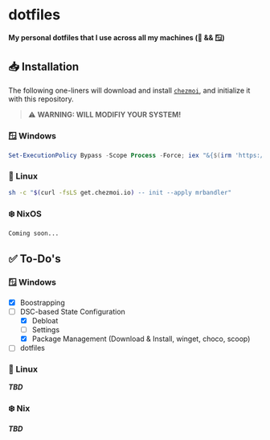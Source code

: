 # dotfiles

**My personal dotfiles that I use across all my machines (🐧 &amp;&amp; 🪟)**

## 📥 Installation

The following one-liners will download and install [`chezmoi`](https://chezmoi.io/), and initialize it with this repository.

> ⚠️ **WARNING: WILL MODIFIY YOUR SYSTEM!**

### 🪟 Windows

```powershell
Set-ExecutionPolicy Bypass -Scope Process -Force; iex "&{$(irm 'https://get.chezmoi.io/ps1')} -- init --apply mrbandler"
```

### 🐧 Linux

```bash
sh -c "$(curl -fsLS get.chezmoi.io) -- init --apply mrbandler"
```

### ❄️ NixOS

```bash
Coming soon...
```

## ✅ To-Do's

### 🪟 Windows

- [x] Boostrapping
- [ ] DSC-based State Configuration
  - [x] Debloat
  - [ ] Settings
  - [x] Package Management (Download & Install, winget, choco, scoop)
- [ ] dotfiles

### 🐧 Linux

**_TBD_**

### ❄️ Nix

**_TBD_**
